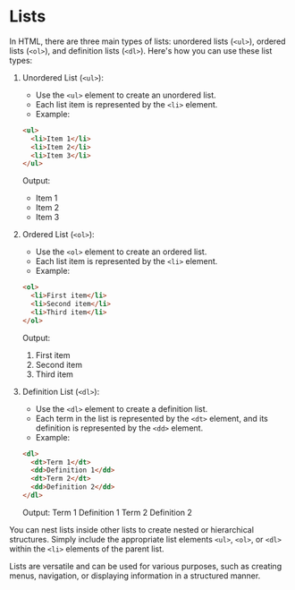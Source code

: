 # Lists
In HTML, there are three main types of lists: unordered lists (`<ul>`), ordered lists (`<ol>`), and definition lists (`<dl>`). Here's how you can use these list types:

1. Unordered List (`<ul>`):
   - Use the `<ul>` element to create an unordered list.
   - Each list item is represented by the `<li>` element.
   - Example:

   ```html
   <ul>
     <li>Item 1</li>
     <li>Item 2</li>
     <li>Item 3</li>
   </ul>
   ```

   Output:
   - Item 1
   - Item 2
   - Item 3

2. Ordered List (`<ol>`):
   - Use the `<ol>` element to create an ordered list.
   - Each list item is represented by the `<li>` element.
   - Example:

   ```html
   <ol>
     <li>First item</li>
     <li>Second item</li>
     <li>Third item</li>
   </ol>
   ```

   Output:
   1. First item
   2. Second item
   3. Third item

3. Definition List (`<dl>`):
   - Use the `<dl>` element to create a definition list.
   - Each term in the list is represented by the `<dt>` element, and its definition is represented by the `<dd>` element.
   - Example:

   ```html
   <dl>
     <dt>Term 1</dt>
     <dd>Definition 1</dd>
     <dt>Term 2</dt>
     <dd>Definition 2</dd>
   </dl>
   ```

   Output:
   Term 1
   Definition 1
   Term 2
   Definition 2

You can nest lists inside other lists to create nested or hierarchical structures. Simply include the appropriate list elements `<ul>`, `<ol>`, or `<dl>` within the `<li>` elements of the parent list.

Lists are versatile and can be used for various purposes, such as creating menus, navigation, or displaying information in a structured manner.